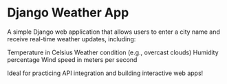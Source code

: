 # Django Weather App
A simple Django web application that allows users to enter a city name and receive real-time weather updates, including:

Temperature in Celsius
Weather condition (e.g., overcast clouds)
Humidity percentage
Wind speed in meters per second

Ideal for practicing API integration and building interactive web apps!
